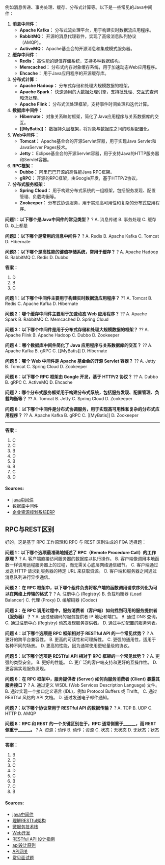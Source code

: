 例如消息传递、事务处理、缓存、分布式计算等。以下是一些常见的Java中间件：
1. **消息中间件：**
   - **Apache Kafka：** 分布式流处理平台，用于构建实时数据流应用程序。
   - **RabbitMQ：** 开源的消息代理软件，实现了高级消息队列协议（AMQP）。
   - **ActiveMQ：** Apache基金会的开源消息和集成模式服务器。
2. **缓存中间件：**
   - **Redis：** 高性能的键值存储系统，支持多种数据结构。
   - **Memcached：** 分布式内存对象缓存系统，用于加速动态Web应用程序。
   - **Ehcache：** 用于Java应用程序的开源缓存库。
3. **分布式计算：**
   - **Apache Hadoop：** 分布式存储和处理大规模数据的框架。
   - **Apache Spark：** 快速通用的大数据处理引擎，支持批处理、交互式查询和流处理。
   - **Apache Flink：** 分布式流处理框架，支持事件时间处理和迭代计算。
4. **数据库中间件：**
   - **Hibernate：** 对象关系映射框架，简化了Java应用程序与关系数据库的交互。
   - **[[MyBatis]]：** 数据持久层框架，将对象与数据库之间的映射配置化。
5. **Web中间件：**
   - **Tomcat：** Apache基金会的开源Servlet容器，用于实现Java Servlet和JavaServer Pages技术。
   - **Jetty：** Eclipse基金会的开源Servlet容器，用于支持Java的HTTP服务器和Servlet容器。
6. **RPC框架：**
   - **Dubbo：** 阿里巴巴开源的高性能Java RPC框架。
   - **gRPC：** 开源的RPC框架，由Google开发，基于HTTP/2协议。
7. **分布式服务框架：**
   - **Spring Cloud：** 用于构建分布式系统的一组框架，包括服务发现、配置管理、负载均衡等。
   - **Zookeeper：** 分布式协调服务，用于实现高可用性和复杂的分布式应用程序。

**问题1：以下哪个是Java中间件的常见类型？**
?
A. 消息传递
B. 事务处理
C. 缓存
D. 以上都是

**问题2：以下哪个是常用的消息中间件？**
?
A. Redis
B. Apache Kafka
C. Tomcat
D. Hibernate

**问题3：以下哪个是高性能的键值存储系统，常用于缓存？**
?
A. Apache Hadoop
B. RabbitMQ
C. Redis
D. Dubbo



**答案：**
1. D
2. B
3. C


**问题 1：以下哪个中间件主要用于构建实时数据流应用程序？**
??
A. Tomcat
B. Redis
C. Apache Kafka
D. Hibernate

**问题 2：哪个缓存中间件主要用于加速动态 Web 应用程序？**
??
A. Apache Spark
B. RabbitMQ
C. Memcached
D. Spring Cloud

**问题 3：以下哪个中间件是用于分布式存储和处理大规模数据的框架？**
??
A. Apache Flink
B. Apache Hadoop
C. Dubbo
D. Zookeeper

**问题 4：哪个数据库中间件简化了 Java 应用程序与关系数据库的交互？**
??
A. Apache Kafka
B. gRPC
C. [[MyBatis]]
D. Hibernate

**问题 5：哪个 Web 中间件是 Apache 基金会的开源 Servlet 容器？**
??
A. Jetty
B. Tomcat
C. Spring Cloud
D. Zookeeper

**问题 6：以下哪个 RPC 框架由 Google 开发，基于 HTTP/2 协议？**
??
A. Dubbo
B. gRPC
C. ActiveMQ
D. Ehcache

**问题 7：哪个分布式服务框架用于构建分布式系统，包括服务发现、配置管理、负载均衡等？**
??
A. Tomcat
B. Jetty
C. Spring Cloud
D. Zookeeper

**问题 8：以下哪个中间件是分布式协调服务，用于实现高可用性和复杂的分布式应用程序？**
??
A. Apache Kafka
B. gRPC
C. [[MyBatis]]
D. Zookeeper

---

**答案：**

1.  C
2.  C
3.  B
4.  D
5.  B
6.  B
7.  C
8.  D

#### Sources:
- [java中间件](obsidian://open?vault=obsidianDoc&file=java%E4%B8%AD%E9%97%B4%E4%BB%B6)
- [数据库中间件](obsidian://open?vault=obsidianDoc&file=%E6%95%B0%E6%8D%AE%E5%BA%93%E4%B8%AD%E9%97%B4%E4%BB%B6)
- [企业资源规划系统ERP](obsidian://open?vault=obsidianDoc&file=%E4%BC%81%E4%B8%9A%E8%B5%84%E6%BA%90%E8%A7%84%E5%88%92%E7%B3%BB%E7%BB%9FERP)
## RPC与REST区别

好的，这是基于 RPC 工作原理和 RPC 与 REST 区别生成的 FQA 选择题：

**问题 1：以下哪个选项最准确地描述了 RPC（Remote Procedure Call）的工作原理？**
?
A. 客户端直接访问服务器的数据库以执行操作。
B. 客户端像调用本地函数一样调用远程服务器上的过程，而无需关心底层网络通信细节。
C. 客户端通过发送 HTTP 请求到服务器的特定 URL 来获取资源。
D. 客户端和服务器之间通过消息队列进行异步通信。

**问题 2：在 RPC 框架中，以下哪个组件负责将客户端的函数调用请求序列化为可以在网络上传输的格式？**
?
A. 注册中心 (Registry)
B. 负载均衡器 (Load Balancer)
C. 代理 (Proxy)
D. 编解码器 (Codec)

**问题 3：在 RPC 调用过程中，服务消费者（客户端）如何找到可用的服务提供者（服务器）？**
?
A. 通过硬编码的服务提供者 IP 地址和端口。
B. 通过 DNS 查询。
C. 通过注册中心 (Registry) 动态发现服务提供者。
D. 通过手动配置的服务列表。

**问题 4：以下哪个选项是 RPC 框架相对于 RESTful API 的一个常见优势？**
?
A. 更好的跨平台兼容性。
B. 更高的可读性和可理解性。
C. 更强的通用性，适用于各种不同的场景。
D. 更高的性能，因为通常使用更轻量级的协议。

**问题 5：以下哪个选项是 RESTful API 相对于 RPC 框架的一个常见优势？**
?
A. 更强的类型安全。
B. 更好的性能。
C. 更广泛的客户端支持和更好的互操作性。
D. 更容易实现服务发现。

**问题 6：在 RPC 框架中，服务提供者 (Server) 如何向服务消费者 (Client) 暴露其服务接口？**
?
A. 通过定义 WSDL (Web Services Description Language) 文件。
B. 通过实现一个接口定义语言 (IDL)，例如 Protocol Buffers 或 Thrift。
C. 通过 RESTful 风格的 API 文档。
D. 通过发送电子邮件通知。

**问题 7：以下哪个协议常用于 RESTful API 的数据传输？**
?
A. TCP
B. UDP
C. HTTP
D. AMQP

**问题 8：RPC 和 REST 的一个关键区别在于，RPC 通常侧重于______，而 REST 侧重于______。**
?
A. 资源；动作
B. 动作；资源
C. 状态；无状态
D. 无状态；状态

---
**答案：**

1.  B
2.  D
3.  C
4.  D
5.  C
6.  B
7.  C
8.  B

#### Sources:
- [java中间件](obsidian://open?vault=obsidianDoc&file=java%E4%B8%AD%E9%97%B4%E4%BB%B6)
- [理解RESTful架构](obsidian://open?vault=obsidianDoc&file=%E7%90%86%E8%A7%A3RESTful%E6%9E%B6%E6%9E%84)
- [微服务技术栈](obsidian://open?vault=obsidianDoc&file=%E5%BE%AE%E6%9C%8D%E5%8A%A1%E6%8A%80%E6%9C%AF%E6%A0%88)
- [Web开发](obsidian://open?vault=obsidianDoc&file=Web%E5%BC%80%E5%8F%91)
- [RESTful API 设计指南](obsidian://open?vault=obsidianDoc&file=RESTful%20API%20%E8%AE%BE%E8%AE%A1%E6%8C%87%E5%8D%97)
- [api设计原则](obsidian://open?vault=obsidianDoc&file=api%E8%AE%BE%E8%AE%A1%E5%8E%9F%E5%88%99)
- [API网关](obsidian://open?vault=obsidianDoc&file=API%E7%BD%91%E5%85%B3)
- [常见面试题](obsidian://open?vault=obsidianDoc&file=%E5%B8%B8%E8%A7%81%E9%9D%A2%E8%AF%95%E9%A2%98)